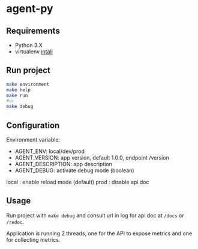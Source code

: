 # agent-py

## Requirements

- Python 3.X
- virtualenv [intall](https://virtualenv.pypa.io/en/latest/installation.html)

## Run project

```sh
make environment
make help
make run
#or
make debug
```

## Configuration

Environment variable:

- AGENT_ENV: local/dev/prod
- AGENT_VERSION: app version, default 1.0.0, endpoint /version
- AGENT_DESCRIPTION: app description
- AGENT_DEBUG: activate debug mode (boolean)

local : enable reload mode (default)
prod : disable api doc

## Usage

Run project with `make debug` and consult url in log for api doc at `/docs` or `/redoc`.

Application is running 2 threads, one for the API to expose metrics and one for collecting metrics.
